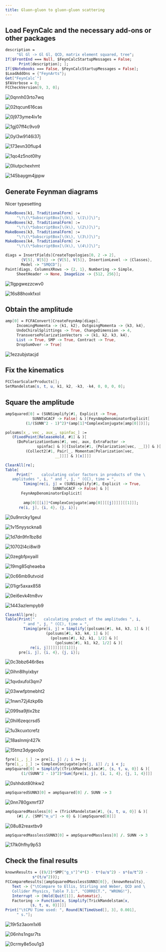 ```yaml
---
title: Gluon-gluon to gluon-gluon scattering
---
```



## Load FeynCalc and the necessary add-ons or other packages

```mathematica
description = 
     "Gl Gl -> Gl Gl, QCD, matrix element squared, tree"; 
If[$FrontEnd === Null, $FeynCalcStartupMessages = False; 
      Print[description]; ]; 
If[$Notebooks === False, $FeynCalcStartupMessages = False]; 
$LoadAddOns = {"FeynArts"}; 
Get["FeynCalc`"]
$FAVerbose = 0; 
FCCheckVersion[9, 3, 0]; 
```

![0qnnh03rto7wq](img/0qnnh03rto7wq.svg)

![02tqcun616cas](img/02tqcun616cas.svg)

![0j973yme4iv1e](img/0j973yme4iv1e.svg)

![1gj07ff4c9vo9](img/1gj07ff4c9vo9.svg)

![0yl3w9146i37j](img/0yl3w9146i37j.svg)

![173evn30flup4](img/173evn30flup4.svg)

![1qo4z5not0lhy](img/1qo4z5not0lhy.svg)

![0liutpchexhmt](img/0liutpchexhmt.svg)

![145baygm4jppw](img/145baygm4jppw.svg)

## Generate Feynman diagrams

Nicer typesetting

```mathematica
MakeBoxes[k1, TraditionalForm] := 
     "\!\(\*SubscriptBox[\(k\), \(1\)]\)"; 
MakeBoxes[k2, TraditionalForm] := 
     "\!\(\*SubscriptBox[\(k\), \(2\)]\)"; 
MakeBoxes[k3, TraditionalForm] := 
     "\!\(\*SubscriptBox[\(k\), \(3\)]\)"; 
MakeBoxes[k4, TraditionalForm] := 
     "\!\(\*SubscriptBox[\(k\), \(4\)]\)"; 
```

```mathematica
diags = InsertFields[CreateTopologies[0, 2 -> 2], 
       {V[5], V[5]} -> {V[5], V[5]}, InsertionLevel -> {Classes}, 
       Model -> "SMQCD"]; 
Paint[diags, ColumnsXRows -> {2, 1}, Numbering -> Simple, 
     SheetHeader -> None, ImageSize -> {512, 256}]; 
```

![1lgpgwezzcwv0](img/1lgpgwezzcwv0.svg)

![16s88hoxkfxol](img/16s88hoxkfxol.svg)

## Obtain the amplitude

```mathematica
amp[0] = FCFAConvert[CreateFeynAmp[diags], 
     IncomingMomenta -> {k1, k2}, OutgoingMomenta -> {k3, k4}, 
     UndoChiralSplittings -> True, ChangeDimension -> 4, 
     TransversePolarizationVectors -> {k1, k2, k3, k4}, 
     List -> True, SMP -> True, Contract -> True, 
     DropSumOver -> True]
```

![1ezzubjstacjd](img/1ezzubjstacjd.svg)

## Fix the kinematics

```mathematica
FCClearScalarProducts[]; 
SetMandelstam[s, t, u, k1, k2, -k3, -k4, 0, 0, 0, 0]; 
```

## Square the amplitude

```mathematica
ampSquared[0] = (SUNSimplify[#1, Explicit -> True, 
            SUNNToCACF -> False] & )[FeynAmpDenominatorExplicit[
         (1/(SUNN^2 - 1)^2)*(amp[1]*ComplexConjugate[amp[0]])]]; 
```

```mathematica
polsums[x_, vec_, aux_, spinfac_] := 
   (FixedPoint[ReleaseHold, #1] & )[
     (DoPolarizationSums[#1, vec, aux, ExtraFactor -> 
              spinfac] & )[(Isolate[#1, {Polarization[vec, __]}] & )[
         (Collect2[#1, Pair[_, Momentum[Polarization[vec, 
                      __]]]] & )[x]]]]
```

```mathematica
ClearAll[re]; 
Table[
     Print["    calculating color factors in products of the \
   amplitudes ", i, " and ", j, " (CC), time = ", 
        Timing[re[i, j] = (SUNSimplify[#1, Explicit -> True, 
                     SUNNToCACF -> False] & )[
       FeynAmpDenominatorExplicit[
                  
        amp[0][[i]]*ComplexConjugate[amp[0]][[j]]]]][[1]]]; 
      re[i, j], {i, 4}, {j, i}]; 
```

![0u9nrcky1geul](img/0u9nrcky1geul.svg)

![1v15nyysckna8](img/1v15nyysckna8.svg)

![1d7dn9fn1bz8d](img/1d7dn9fn1bz8d.svg)

![10702l4ci8wi9](img/10702l4ci8wi9.svg)

![0zegbfpxyaill](img/0zegbfpxyaill.svg)

![19mg85qheaeba](img/19mg85qheaeba.svg)

![0c66mb9utvoid](img/0c66mb9utvoid.svg)

![01igr5axax858](img/01igr5axax858.svg)

![0ei6evk4tm8vv](img/0ei6evk4tm8vv.svg)

![1443azlempyb9](img/1443azlempyb9.svg)

```mathematica
ClearAll[pre]; 
Table[Print["    calculating product of the amplitudes ", i, 
        " and ", j, " (CC), time = ", 
        Timing[pre[i, j] = Simplify[(polsums[#1, k4, k3, 1] & )[
                  (polsums[#1, k3, k4, 1] & )[
                    (polsums[#1, k2, k1, 1/2] & )[
                      (polsums[#1, k1, k2, 1/2] & )[
           re[i, j]]]]]]][[1]]]; 
      pre[i, j], {i, 4}, {j, i}]; 
```

![0c3bbz646r8es](img/0c3bbz646r8es.svg)

![0ihn8lhyixbyr](img/0ihn8lhyixbyr.svg)

![1qvdxufol3qm7](img/1qvdxufol3qm7.svg)

![03wwfptmebht2](img/03wwfptmebht2.svg)

![1nwn72j4zkp6b](img/1nwn72j4zkp6b.svg)

![099sa9jtix2bz](img/099sa9jtix2bz.svg)

![0hil6zeqcrsd5](img/0hil6zeqcrsd5.svg)

![1u3kcuxtcrefz](img/1u3kcuxtcrefz.svg)

![18aslnmjr427k](img/18aslnmjr427k.svg)

![15tmz3dygeo0p](img/15tmz3dygeo0p.svg)

```mathematica
fpre[i_, j_] := pre[i, j] /; i >= j; 
fpre[i_, j_] := ComplexConjugate[pre[j, i]] /; i < j; 
ampSquared[0] = Simplify[(TrickMandelstam[#1, {s, t, u, 0}] & )[
       (1/(SUNN^2 - 1)^2)*Sum[fpre[i, j], {i, 1, 4}, {j, 1, 4}]]]
```

![0shhdot80hkw2](img/0shhdot80hkw2.svg)

```mathematica
ampSquaredSUNN3[0] = ampSquared[0] /. SUNN -> 3
```

![0nn780gxmrf37](img/0nn780gxmrf37.svg)

```mathematica
ampSquaredMassless[0] = (TrickMandelstam[#1, {s, t, u, 0}] & )[
     (#1 /. {SMP["m_u"] -> 0} & )[ampSquared[0]]]
```

![08u82reaxtbv9](img/08u82reaxtbv9.svg)

```mathematica
ampSquaredMasslessSUNN3[0] = ampSquaredMassless[0] /. SUNN -> 3
```

![17lk0hfhy9p53](img/17lk0hfhy9p53.svg)

## Check the final results

```mathematica
knownResults = {(9/2)*SMP["g_s"]^4*(3 - t*(u/s^2) - s*(u/t^2) - 
            s*(t/u^2))}; 
FCCompareResults[{ampSquaredMasslessSUNN3[0]}, {knownResults}, 
   Text -> {"\tCompare to Ellis, Stirling and Weber, QCD and \
   Collider Physics, Table 7.1:", "CORRECT.", "WRONG!"}, 
   Interrupt -> {Hold[Quit[1]], Automatic}, 
   Factoring -> Function[x, Simplify[TrickMandelstam[x, 
           {s, t, u, 0}]]]]
Print["\tCPU Time used: ", Round[N[TimeUsed[], 3], 0.001], 
     " s."]; 
```

![19r5z3aom1xl6](img/19r5z3aom1xl6.svg)

![06nhs1ngsr7ts](img/06nhs1ngsr7ts.svg)

![0crmy8e5ou1g3](img/0crmy8e5ou1g3.svg)